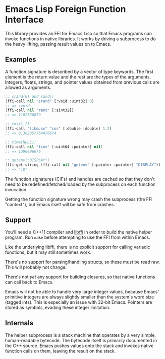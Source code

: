 # Emacs Lisp Foreign Function Interface

This library provides an FFI for Emacs Lisp so that Emacs programs can
invoke functions in native libraries. It works by driving a subprocess
to do the heavy lifting, passing result values on to Emacs.

## Examples

A function signature is described by a vector of type keywords. The
first element is the return value and the rest are the types of the
arguments. Integers, floats, strings, and pointer values obtained from
previous calls are allowed as arguments.

~~~el
;; srand(0) and rand()
(ffi-call nil "srand" [:void :uint32] 0)
;; => :void
(ffi-call nil "rand" [:sint32])
;; => 1102520059

;; cos(1.2)
(ffi-call "libm.so" "cos" [:double :double] 1.2)
;; => 0.362357754476674

;; time(NULL);
(ffi-call nil "time" [:uint64 :pointer] nil)
;; => 1396496875

;; getenv("DISPLAY")
(ffi-get-string (ffi-call nil "getenv" [:pointer :pointer] "DISPLAY"))
;; => ":0"
~~~

The function signatures (CIFs) and handles are cached so that they
don't need to be redefined/fetched/loaded by the subprocess on each
function invocation.

Getting the function signature wrong may crash the subprocess (the FFI
"context"), but Emacs itself will be safe from crashes.

## Support

You'll need a C++11 compiler and [libffi][libffi] in order to build
the native helper program. Run `make` before attempting to use the FFI
from within Emacs.

Like the underlying libffi, there is no explicit support for calling
variadic functions, but it may still sometimes work.

There's no support for parsing/handling structs, so these must be read
raw. This will probably not change.

There's not *yet* any support for building closures, so that native
functions can call back to Emacs.

Emacs will not be able to handle very large integer values, because
Emacs' primitive integers are always slightly smaller than the
system's word size (tagged ints). This is especially an issue with
32-bit Emacs. Pointers are stored as symbols, evading these integer
limitation.

## Internals

The helper subprocess is a stack machine that operates by a very
simple, human-readable bytecode. The bytecode itself is primarily
documented in the C++ source. Emacs pushes values onto the stack and
invokes native function calls on them, leaving the result on the
stack.


[libffi]: http://sourceware.org/libffi/
